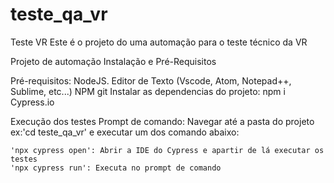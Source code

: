 # teste_qa_vr

Teste VR
Este é o projeto do uma automação para o teste técnico da VR

Projeto de automação
Instalação e Pré-Requisitos

Pré-requisitos:
NodeJS.
Editor de Texto (Vscode, Atom, Notepad++, Sublime, etc...)
NPM
git
Instalar as dependencias do projeto: npm i
Cypress.io

Execução dos testes
Prompt de comando: Navegar até a pasta do projeto ex:'cd teste_qa_vr' e executar um dos comando abaixo:

```
'npx cypress open': Abrir a IDE do Cypress e apartir de lá executar os testes
'npx cypress run': Executa no prompt de comando
```